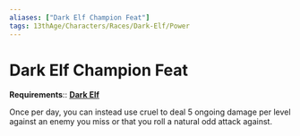 ```yaml
---
aliases: ["Dark Elf Champion Feat"]
tags: 13thAge/Characters/Races/Dark-Elf/Power
---
```

# Dark Elf Champion Feat

__Requirements__:: __[Dark Elf](../Dark-Elf.md)__

Once per day, you can instead use cruel to deal 5 ongoing damage per level against an enemy you miss or that you roll a natural odd attack against.
